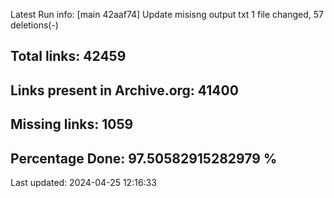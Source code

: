 Latest Run info: 
[main 42aaf74] Update misisng output txt
 1 file changed, 57 deletions(-)

## Total links: 42459

## Links present in Archive.org: 41400

## Missing links: 1059

## Percentage Done: 97.50582915282979 %


Last updated: 2024-04-25 12:16:33
